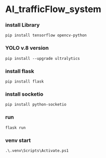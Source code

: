 # AI_trafficFlow_system

### install Library
```pip install tensorflow opencv-python```

### YOLO v.8 version
```pip install --upgrade ultralytics ```

### install flask
``` pip install flask ```

### install socketio
``` pip install python-socketio ```

### run
``` flask run ```

### venv start 
```.\.venv\Scripts\Activate.ps1```

